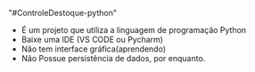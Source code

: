 "#ControleDestoque-python" 
- É um projeto que utiliza a linguagem de programação Python
- Baixe uma IDE (VS CODE ou Pycharm)
- Não tem interface gráfica(aprendendo)
- Não Possue persistência de dados, por enquanto.
